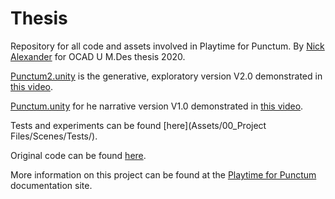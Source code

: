 # Thesis
 Repository for all code and assets involved in Playtime for Punctum.
 By [Nick Alexander](https://www.nickalexander.ca) for OCAD U M.Des thesis 2020.
 
 [Punctum2.unity](https://github.com/npyalex/Thesis/blob/master/Assets/00_Project%20Files/Scenes/Punctum2.unity) is the  generative, exploratory version V2.0 demonstrated in [this video](https://vimeo.com/401220901).
 
 [Punctum.unity](https://github.com/npyalex/Thesis/blob/master/Assets/00_Project%20Files/Scenes/Punctum.unity) for he narrative version V1.0 demonstrated in [this video](https://www.youtube.com/watch?v=f31TC1WDgpw).
 
 Tests and experiments can be found [here](Assets/00_Project Files/Scenes/Tests/).
 
 Original code can be found [here](https://github.com/npyalex/Thesis/tree/master/Assets/00_Project%20Files/Scripts).
 
 More information on this project can be found at the [Playtime for Punctum](https://playtime-for-punctum.format.com) documentation site.
